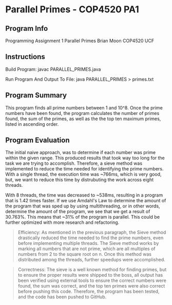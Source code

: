 # Parallel Primes - COP4520 PA1

## Program Info

Programming Assignment 1
Parallel Primes
Brian Moon
COP4520
UCF

## Instructions

Build Program: javac PARALLEL_PRIMES.java

Run Program And Output To File: java PARALLEL_PRIMES > primes.txt

## Program Summary

This program finds all prime numbers between 1 and 10^8. Once the prime numbers have been found, the program calculates the number of primes found, the sum of the primes, as well as the the top ten maximum primes, listed in ascending order.

## Program Evaluation

The initial naive approach, was to determine if each number was prime within the given range. This produced results that took way too long for the task we are trying to accomplish. Therefore, a sieve method was implemented to reduce the time needed for identifying the prime numbers. With a single thread, the execution time was ~766ms, which is very good, but, we want to reduce this time by distrubuting the work across eight threads.

With 8 threads, the time was decreased to ~538ms, resulting in a program that is 1.42 times faster. If we use Amdahl's Law to determine the amount of the program that was sped up by using multithreading, or in other words, determine the amount of the program, we see that we get a result of 30.763%. This means that ~31% of the program is parallel. This could be further optimized with more research and refactoring.

> Efficiency: As mentioned in the previous paragraph, the Sieve method drastically reduced the time needed to find the prime numbers, even before implementing multiple threads. The Sieve method works by marking all numbers that are not prime, which are all multiples of numbers from 2 to the square root on n. Once this method was distributed among the threads, further speedups were accomplished.

> Correctness: The sieve is a well known method for finding primes, but to ensure the proper results were shipped to the boss, all output has been verified using external tools to ensure the correct numbers were found, the sum was correct, and the top ten primes were also correct before pushing this code. Therefore, the program has been tested, and the code has been pushed to GitHub.
